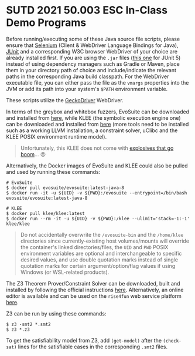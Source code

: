 # SUTD 2021 50.003 ESC In-Class Demo Programs

Before running/executing some of these Java source file scripts, please ensure that [Selenium](https://www.selenium.dev/downloads/) (Client & WebDriver Language Bindings for Java), [JUnit](https://junit.org/junit5/) and a corresponding W3C browser WebDriver of your choice are already installed first. If you are using the `.jar` files ([this one](https://search.maven.org/artifact/org.junit.platform/junit-platform-console-standalone) for JUnit 5) instead of using dependency managers such as Gradle or Maven, place them in your directory path of choice and include/indicate the relevant paths in the corresponding Java build classpath. For the WebDriver executable file, you can either pass the file as the `vmargs` properties into the JVM or add its path into your system's `$PATH` environment variable.

These scripts utilize the [GeckoDriver](https://github.com/mozilla/geckodriver) WebDriver.

In terms of the greybox and whitebox fuzzers, EvoSuite can be downloaded and installed from [here](https://www.evosuite.org/downloads/), while KLEE (the symbolic execution engine one) can be downloaded and installed from [here](https://klee.github.io/getting-started/) (more tools need to be installed such as a working LLVM installation, a constraint solver, uClibc and the KLEE POSIX environment runtime model).

> Unfortunately, this KLEE does not come with [explosives that go boom](https://genshin.mihoyo.com/en/character/mondstadt?char=8)... 😣

Alternatively, the Docker images of EvoSuite and KLEE could also be pulled and used by running these commands:

```console
# EvoSuite
$ docker pull evosuite/evosuite:latest-java-8
$ docker run -it -u ${UID} -v ${PWD}:/evosuite --entrypoint=/bin/bash evosuite/evosuite:latest-java-8

# KLEE
$ docker pull klee/klee:latest
$ docker run --rm -it -u ${UID} -v ${PWD}:/klee --ulimit='stack=-1:-1' klee/klee
```

> Do not accidentally overwrite the `/evosuite-bin` and the `/home/klee` directories since currently-existing host volumes/mounts will override the container's linked directories/files, the `UID` and `PWD` POSIX environment variables are optional and interchangeable to specific desired values, and use double quotation marks instead of single quotation marks for certain argument/option/flag values if using Windows (or WSL-related products).

The Z3 Theorem Prover/Constraint Solver can be downloaded, built and installed by following the official instructions [here](https://github.com/Z3Prover/z3). Alternatively, an online editor is available and can be used on the `rise4fun` web service platform [here](https://rise4fun.com/z3).

Z3 can be run by using these commands:

```console
$ z3 -smt2 *.smt2
$ z3 *.z3
```

To get the satisfiability model from Z3, add `(get-model)` after the `(check-sat)` lines for the satisfiable cases in the corresponding `.smt2` files.
